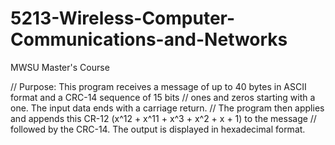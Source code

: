 # 5213-Wireless-Computer-Communications-and-Networks
MWSU Master's Course

// Purpose:  This program receives a message of up to 40 bytes in ASCII format and a CRC-14 sequence of 15 bits
//           ones and zeros starting with a one. The input data ends with a carriage return.
//           The program then applies and appends this CR-12 (x^12 + x^11 + x^3 + x^2 + x + 1) to the message
//           followed by the CRC-14. The output is displayed in hexadecimal format.
